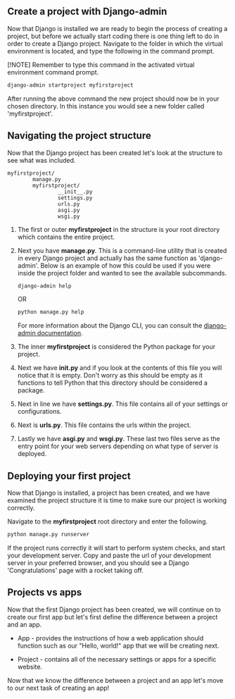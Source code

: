 [6]: https://docs.djangoproject.com/en/3.1/ref/django-admin/ "Command-line Utility"

## Create a project with Django-admin

Now that Django is installed we are ready to begin the process of creating a project, but before we actually start coding there is one thing left to do in order to create a Django project. Navigate to the folder in which the virtual environment is located, and type the following in the command prompt.

[!NOTE] Remember to type this command in the activated virtual environment command prompt.

```bash
django-admin startproject myfirstproject
```
After running the above command the new project should now be in your chosen directory. In this instance you would see a new folder called 'myfirstproject'.

## Navigating the project structure

Now that the Django project has been created let's look at the structure to see what was included.

    myfirstproject/
            manage.py
            myfirstproject/
                    __init__.py
                    settings.py
                    urls.py
                    asgi.py
                    wsgi.py

1. The first or outer **myfirstproject** in the structure is your root directory which contains the entire project.
2. Next you have **manage.py**. This is a command-line utility that is created in every Django project and actually has the same function as 'django-admin'. Below is an example of how this could be used if you were inside the project folder and wanted to see the available subcommands. 

    ```bash   
    django-admin help
    ```
    OR
    ```bash
    python manage.py help
    ``` 
    For more information about the Django CLI, you can consult the [django-admin documentation][6].

3. The inner **myfirstproject** is considered the Python package for your project.
4. Next we have **init.py** and if you look at the contents of this file you will notice that it is empty. Don't worry as this should be empty as it functions to tell Python that this directory should be considered a package.
5. Next in line we have **settings.py**. This file contains all of your settings or configurations.
6. Next is **urls.py**. This file contains the urls within the project.
7. Lastly we have **asgi.py** and **wsgi.py**. These last two files serve as the entry point for your web servers depending on what type of server is deployed.

## Deploying your first project

Now that Django is installed, a project has been created, and we have examined the project structure it is time to make sure our project is working correctly.

Navigate to the **myfirstproject** root directory and enter the following.

```bash      
python manage.py runserver
```

If the project runs correctly it will start to perform system checks, and start your development server. Copy and paste the url of your development server in your preferred browser, and you should see a Django 'Congratulations' page with a rocket taking off.

## Projects vs apps

Now that the first Django project has been created, we will continue on to create our first app but let's first define the difference between a project and an app. 
- App - provides the instructions of how a web application should function such as our "Hello, world!" app that we will be creating next.

- Project - contains all of the necessary settings or apps for a specific website.
        
Now that we know the difference between a project and an app let's move to our next task of creating an app!